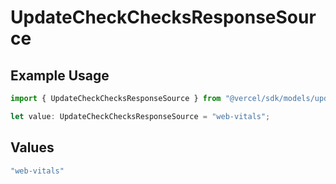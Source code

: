 # UpdateCheckChecksResponseSource

## Example Usage

```typescript
import { UpdateCheckChecksResponseSource } from "@vercel/sdk/models/updatecheckop.js";

let value: UpdateCheckChecksResponseSource = "web-vitals";
```

## Values

```typescript
"web-vitals"
```